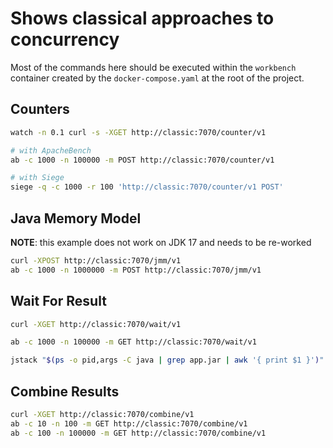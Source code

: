 # Shows classical approaches to concurrency

Most of the commands here should be executed within the `workbench` container
created by the `docker-compose.yaml` at the root of the project.

## Counters

```bash
watch -n 0.1 curl -s -XGET http://classic:7070/counter/v1

# with ApacheBench
ab -c 1000 -n 100000 -m POST http://classic:7070/counter/v1

# with Siege
siege -q -c 1000 -r 100 'http://classic:7070/counter/v1 POST'
```

## Java Memory Model

**NOTE**: this example does not work on JDK 17 and needs to be re-worked 

```bash
curl -XPOST http://classic:7070/jmm/v1
ab -c 1000 -n 1000000 -m POST http://classic:7070/jmm/v1
```

## Wait For Result

```bash
curl -XGET http://classic:7070/wait/v1

ab -c 1000 -n 100000 -m GET http://classic:7070/wait/v1
```

```bash
jstack "$(ps -o pid,args -C java | grep app.jar | awk '{ print $1 }')" | view -
```

## Combine Results

```bash
curl -XGET http://classic:7070/combine/v1
ab -c 10 -n 100 -m GET http://classic:7070/combine/v1
ab -c 100 -n 100000 -m GET http://classic:7070/combine/v1
```